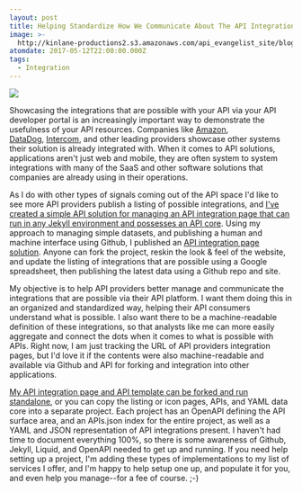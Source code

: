 ```yaml
---
layout: post
title: Helping Standardize How We Communicate About The API Integration Possibilities
image: >-
  http://kinlane-productions2.s3.amazonaws.com/api_evangelist_site/blog/api_integrations_icon_page.png
atomdate: 2017-05-12T22:00:00.000Z
tags:
  - Integration
---
```

[![](http://kinlane-productions2.s3.amazonaws.com/api_evangelist_site/blog/api_integrations_icon_page.png)](http://api.integration.tool.apievangelist.com/integrations-icons/)

Showcasing the integrations that are possible with your API via your API developer portal is an increasingly important way to demonstrate the usefulness of your API resources. Companies like [Amazon](https://aws.amazon.com/codedeploy/product-integrations/), [DataDog](https://www.datadoghq.com/product/integrations/), [Intercom](https://www.intercom.com/integrations), and other leading providers showcase other systems their solution is already integrated with. When it comes to API solutions, applications aren't just web and mobile, they are often system to system integrations with many of the SaaS and other software solutions that companies are already using in their operations.

As I do with other types of signals coming out of the API space I'd like to see more API providers publish a listing of possible integrations, and [I've created a simple API solution for managing an API integration page that can run in any Jekyll environment and possesses an API core](http://api.integration.tool.apievangelist.com/integrations-icons/). Using my approach to managing simple datasets, and publishing a human and machine interface using Github, I published an [API integration page solution](https://github.com/api-evangelist-tools/api-integration). Anyone can fork the project, reskin the look & feel of the website, and update the listing of integrations that are possible using a Google spreadsheet, then publishing the latest data using a Github repo and site.

My objective is to help API providers better manage and communicate the integrations that are possible via their API platform. I want them doing this in an organized and standardized way, helping their API consumers understand what is possible. I also want there to be a machine-readable definition of these integrations, so that analysts like me can more easily aggregate and connect the dots when it comes to what is possible with APIs. Right now, I am just tracking the URL of API providers integration pages, but I'd love it if the contents were also machine-readable and available via Github and API for forking and integration into other applications.

[My API integration page and API template can be forked and run standalone](http://api.integration.tool.apievangelist.com/), or you can copy the listing or icon pages, APIs, and YAML data core into a separate project. Each project has an OpenAPI defining the API surface area, and an APIs.json index for the entire project, as well as a YAML and JSON representation of API integrations present. I haven't had time to document everything 100%, so there is some awareness of Github, Jekyll, Liquid, and OpenAPI needed to get up and running. If you need help setting up a project, I'm adding these types of implementations to my list of services I offer, and I'm happy to help setup one up, and populate it for you, and even help you manage--for a fee of course. ;-)